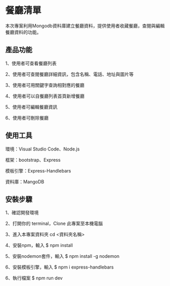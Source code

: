 # 餐廳清單
本次專案利用Mongodb資料庫建立餐廳資料，提供使用者收藏餐廳，查閱與編輯餐廳資料的功能。

## 產品功能
1、使用者可查看餐廳列表

2、使用者可查閱餐廳詳細資訊，包含名稱、電話、地址與圖片等

3、使用者可用關鍵字查詢相對應的餐廳

4、使用者可以自餐廳列表首頁新增餐廳

5、使用者可編輯餐廳資訊

6、使用者可刪除餐廳

## 使用工具
環境：Visual Studio Code、Node.js

框架：bootstrap、Express

模板引擎：Express-Handlebars

資料庫：MangoDB


## 安裝步驟
1、確認開發環境

2、打開你的 terminal，Clone 此專案至本機電腦

3、進入本專案資料夾 cd <資料夾名稱>

4、安裝npm，輸入 $ npm install

5、安裝nodemon套件，輸入 $ npm install -g nodemon

6、安裝模板引擎，輸入 $ npm i express-handlebars

6、執行檔案 $ npm run dev
